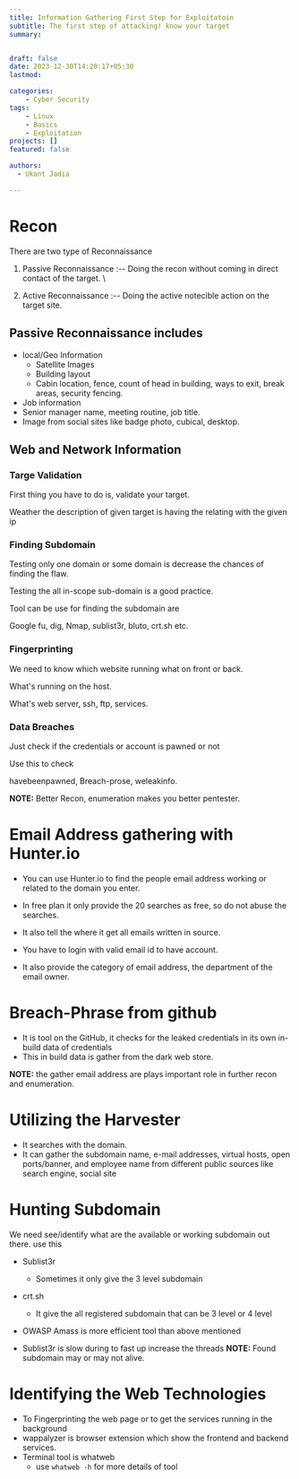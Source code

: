```yaml
---
title: Information Gathering First Step for Exploitatoin
subtitle: The first step of attacking! know your target
summary: 


draft: false
date: 2023-12-30T14:20:17+05:30
lastmod: 

categories:
    - Cyber Security 
tags:
    - Linux
    - Basics
    - Exploitation 
projects: []
featured: false

authors:
  - Ukant Jadia

---
```


# Recon

There are two type of Reconnaissance

1. Passive Reconnaissance :-- Doing the recon without coming in direct contact of the target.  \

2. Active Reconnaissance :-- Doing the active notecible action on the target site.

## Passive Reconnaissance includes

+ local/Geo Information
  + Satellite Images
  + Building layout
  + Cabin location, fence, count of head in building, ways to exit, break areas, security fencing.
+ Job information
+ Senior manager name, meeting routine, job title.
+ Image from social sites like badge photo, cubical, desktop.

## Web and Network Information

### Targe Validation

First thing you have to do is, validate your target.

Weather the description of given target is having the relating with the given ip  

### Finding Subdomain

Testing only one domain or some domain is decrease the chances of finding the flaw.

Testing the all in-scope sub-domain is a good practice.

Tool can be use for finding the subdomain are

Google fu, dig, Nmap, sublist3r, bluto, crt.sh etc.

### Fingerprinting

We need to know which website running what on front or back.

What's running on the host.

What's web server, ssh, ftp, services.

### Data Breaches

Just check if the credentials or account is pawned or not

Use this to check

havebeenpawned, Breach-prose, weleakinfo.

**NOTE:** Better Recon, enumeration makes you better pentester.

# Email Address gathering with Hunter.io

+ You can use Hunter.io to find the people email address working or related to the domain you enter.

+ In free plan it only provide the 20 searches as free, so do not abuse the searches.
+ It also tell the where it get all emails written in source.
+ You have to login with valid email id to have account.
+ It also provide the category of email address, the department of the email owner.

# Breach-Phrase from github

+ It is tool on the GitHub, it checks for the leaked credentials in its own in-build data of credentials
+ This in build data is gather from the dark web store.

**NOTE:** the gather email address are plays important role in further recon and enumeration.

# Utilizing the Harvester

+ It searches with the domain.
+ It can gather the subdomain name, e-mail addresses, virtual hosts, open ports/banner, and employee name from different public sources like search engine, social site
  
# Hunting Subdomain

We need see/identify what are the available or working subdomain out there.
use this

+ Sublist3r
  + Sometimes it only give the 3 level subdomain
+ crt.sh
  + It give the all registered subdomain that can be 3 level or 4 level

+ OWASP Amass is more efficient tool than above mentioned
+ Sublist3r is slow during to fast up increase the threads
**NOTE:** Found subdomain may or may not alive.

# Identifying the Web Technologies

+ To Fingerprinting the web page or to get the services running in the background
+ wappalyzer is browser extension which show the frontend and backend services.
+ Terminal tool is whatweb
  + use `whatweb -h` for more details of tool

